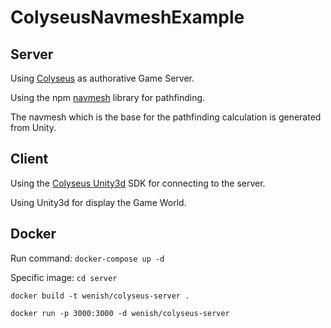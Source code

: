 # ColyseusNavmeshExample
 
## Server

Using [Colyseus](https://github.com/colyseus/colyseus) as authorative Game Server.

Using the npm [navmesh](https://github.com/mikewesthad/navmesh) library for pathfinding.

The navmesh which is the base for the pathfinding calculation is generated from Unity.

## Client

Using the [Colyseus Unity3d](https://github.com/colyseus/colyseus-unity3d) SDK for connecting to the server.

Using Unity3d for display the Game World.


## Docker
Run command:
`docker-compose up -d`


Specific image:
`cd server`

`docker build -t wenish/colyseus-server .`

`docker run -p 3000:3000 -d wenish/colyseus-server`